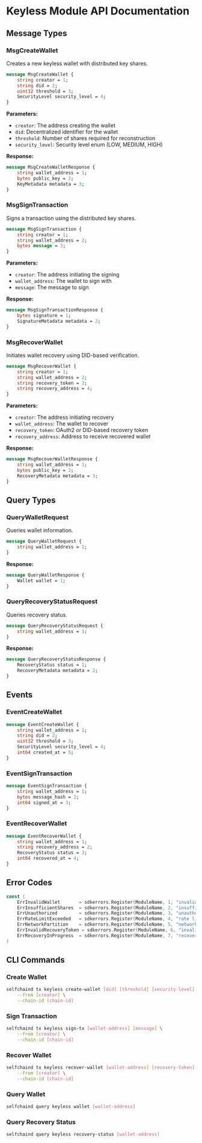 # Keyless Module API Documentation

## Message Types

### MsgCreateWallet

Creates a new keyless wallet with distributed key shares.

```protobuf
message MsgCreateWallet {
    string creator = 1;
    string did = 2;
    uint32 threshold = 3;
    SecurityLevel security_level = 4;
}
```

**Parameters:**
- `creator`: The address creating the wallet
- `did`: Decentralized identifier for the wallet
- `threshold`: Number of shares required for reconstruction
- `security_level`: Security level enum (LOW, MEDIUM, HIGH)

**Response:**
```protobuf
message MsgCreateWalletResponse {
    string wallet_address = 1;
    bytes public_key = 2;
    KeyMetadata metadata = 3;
}
```

### MsgSignTransaction

Signs a transaction using the distributed key shares.

```protobuf
message MsgSignTransaction {
    string creator = 1;
    string wallet_address = 2;
    bytes message = 3;
}
```

**Parameters:**
- `creator`: The address initiating the signing
- `wallet_address`: The wallet to sign with
- `message`: The message to sign

**Response:**
```protobuf
message MsgSignTransactionResponse {
    bytes signature = 1;
    SignatureMetadata metadata = 2;
}
```

### MsgRecoverWallet

Initiates wallet recovery using DID-based verification.

```protobuf
message MsgRecoverWallet {
    string creator = 1;
    string wallet_address = 2;
    string recovery_token = 3;
    string recovery_address = 4;
}
```

**Parameters:**
- `creator`: The address initiating recovery
- `wallet_address`: The wallet to recover
- `recovery_token`: OAuth2 or DID-based recovery token
- `recovery_address`: Address to receive recovered wallet

**Response:**
```protobuf
message MsgRecoverWalletResponse {
    string wallet_address = 1;
    bytes public_key = 2;
    RecoveryMetadata metadata = 3;
}
```

## Query Types

### QueryWalletRequest

Queries wallet information.

```protobuf
message QueryWalletRequest {
    string wallet_address = 1;
}
```

**Response:**
```protobuf
message QueryWalletResponse {
    Wallet wallet = 1;
}
```

### QueryRecoveryStatusRequest

Queries recovery status.

```protobuf
message QueryRecoveryStatusRequest {
    string wallet_address = 1;
}
```

**Response:**
```protobuf
message QueryRecoveryStatusResponse {
    RecoveryStatus status = 1;
    RecoveryMetadata metadata = 2;
}
```

## Events

### EventCreateWallet
```protobuf
message EventCreateWallet {
    string wallet_address = 1;
    string did = 2;
    uint32 threshold = 3;
    SecurityLevel security_level = 4;
    int64 created_at = 5;
}
```

### EventSignTransaction
```protobuf
message EventSignTransaction {
    string wallet_address = 1;
    bytes message_hash = 2;
    int64 signed_at = 3;
}
```

### EventRecoverWallet
```protobuf
message EventRecoverWallet {
    string wallet_address = 1;
    string recovery_address = 2;
    RecoveryStatus status = 3;
    int64 recovered_at = 4;
}
```

## Error Codes

```go
const (
    ErrInvalidWallet       = sdkerrors.Register(ModuleName, 1, "invalid wallet")
    ErrInsufficientShares  = sdkerrors.Register(ModuleName, 2, "insufficient shares")
    ErrUnauthorized        = sdkerrors.Register(ModuleName, 3, "unauthorized")
    ErrRateLimitExceeded   = sdkerrors.Register(ModuleName, 4, "rate limit exceeded")
    ErrNetworkPartition    = sdkerrors.Register(ModuleName, 5, "network partition")
    ErrInvalidRecoveryToken = sdkerrors.Register(ModuleName, 6, "invalid recovery token")
    ErrRecoveryInProgress  = sdkerrors.Register(ModuleName, 7, "recovery in progress")
)
```

## CLI Commands

### Create Wallet
```bash
selfchaind tx keyless create-wallet [did] [threshold] [security-level] \
    --from [creator] \
    --chain-id [chain-id]
```

### Sign Transaction
```bash
selfchaind tx keyless sign-tx [wallet-address] [message] \
    --from [creator] \
    --chain-id [chain-id]
```

### Recover Wallet
```bash
selfchaind tx keyless recover-wallet [wallet-address] [recovery-token] [recovery-address] \
    --from [creator] \
    --chain-id [chain-id]
```

### Query Wallet
```bash
selfchaind query keyless wallet [wallet-address]
```

### Query Recovery Status
```bash
selfchaind query keyless recovery-status [wallet-address]
```
